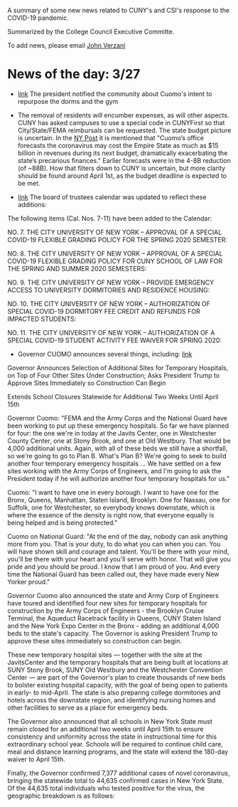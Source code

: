 A summary of some new news related to CUNY's and CSI's response to the COVID-19 pandemic.

Summarized by the College Council Executive Committe.

To add news, please email [John Verzani](email:jverzani@gmail.com)

# News of the day: 3/27

* [link](../College/3-27-president-facilities) The president notified the community about Cuomo's  intent to repurpose the dorms and  the gym

* The removal of residents will encumber expenses, as will other aspects. CUNY has  asked campuses to  use a special code in CUNYFirst so that City/State/FEMA reimbursals can be requested. The state budget picture is uncertain. In the [NY Post](https://nypost.com/2020/03/26/cuomo-seizing-control-of-ny-state-budget-amid-coronavirus-economic-crunch/) it is mentioned that "Cuomo’s office forecasts the coronavirus may cost the Empire State as much as \$15 billion in revenues during its next budget, dramatically exacerbating the state’s precarious finances." Earlier forecasts were in the  4-8B reduction (of ~88B). How that filters down to CUNY is uncertain, but more clarity should be found around April 1st, as the budget deadline is expected to be met.

* [link](../CUNY/3-27-BOT-calendar.pdf) The board of trustees calendar was updated  to reflect these additions:

The following items (Cal. Nos. 7-11) have been added to the Calendar:

NO. 7.   THE CITY UNIVERSITY OF NEW YORK – APPROVAL OF A SPECIAL COVID-19 FLEXIBLE GRADING POLICY FOR THE SPRING 2020 SEMESTER:



NO. 8.   THE CITY UNIVERSITY OF NEW YORK – APPROVAL OF A SPECIAL COVID-19 FLEXIBLE GRADING POLICY FOR CUNY SCHOOL OF LAW FOR THE SPRING AND SUMMER 2020 SEMESTERS:



NO. 9.   THE CITY UNIVERSITY OF NEW YORK – PROVIDE EMERGENCY ACCESS TO UNIVERSITY DORMITORIES AND RESIDENCE HOUSING:



NO. 10. THE CITY UNIVERSITY OF NEW YORK – AUTHORIZATION OF SPECIAL COVID-19 DORMITORY FEE CREDIT AND REFUNDS FOR IMPACTED STUDENTS:



NO. 11. THE CITY UNIVERSITY OF NEW YORK – AUTHORIZATION OF A SPECIAL COVID-19 STUDENT ACTIVITY FEE WAIVER FOR SPRING 2020:


* Governor  CUOMO announces several things, including: [link](https://www.governor.ny.gov/news/video-b-roll-audio-photos-rush-transcript-amid-ongoing-covid-19-pandemic-governor-cuomo)


Governor Announces Selection of Additional Sites for Temporary Hospitals, on Top of Four Other Sites Under Construction; Asks President Trump to Approve Sites Immediately so Construction Can Begin

Extends School Closures Statewide for Additional Two Weeks Until April 15th

Governor Cuomo: "FEMA and the Army Corps and the National Guard have been working to put up these emergency hospitals. So far we have planned for four: the one we're in today at the Javits Center, one in Westchester County Center, one at Stony Brook, and one at Old Westbury. That would be 4,000 additional units. Again, with all of these beds we still have a shortfall, so we're going to go to Plan B. What's Plan B? We're going to seek to build another four temporary emergency hospitals ... We have settled on a few sites working with the Army Corps of Engineers, and I'm going to ask the President today if he will authorize another four temporary hospitals for us."

Cuomo: "I want to have one in every borough. I want to have one for the Bronx, Queens, Manhattan, Staten Island, Brooklyn. One for Nassau, one for Suffolk, one for Westchester, so everybody knows downstate, which is where the essence of the density is right now, that everyone equally is being helped and is being protected."

Cuomo on National Guard: "At the end of the day, nobody can ask anything more from you. That is your duty, to do what you can when you can. You will have shown skill and courage and talent. You'll be there with your mind, you'll be there with your heart and you'll serve with honor. That will give you pride and you should be proud. I know that I am proud of you. And every time the National Guard has been called out, they have made every New Yorker proud."

Governor Cuomo also announced the state and Army Corp of Engineers have toured and identified four new sites for temporary hospitals for construction by the Army Corps of Engineers - the Brooklyn Cruise Terminal, the Aqueduct Racetrack facility in Queens, CUNY Staten Island and the New York Expo Center in the Bronx - adding an additional 4,000 beds to the state's capacity. The Governor is asking President Trump to approve these sites immediately so construction can begin.

These new temporary hospital sites — together with the site at the JavitsCenter and the temporary hospitals that are being built at locations at SUNY Stony Brook, SUNY Old Westbury and the Westchester Convention Center — are part of the Governor's plan to create thousands of new beds to bolster existing hospital capacity, with the goal of being open to patients in early- to mid-April. The state is also preparing college dormitories and hotels across the downstate region, and identifying nursing homes and other facilities to serve as a place for emergency beds.

The Governor also announced that all schools in New York State must remain closed for an additional two weeks until April 15th to ensure consistency and uniformity across the state in instructional time for this extraordinary school year. Schools will be required to continue child care, meal and distance learning programs, and the state will extend the 180-day waiver to April 15th.

Finally, the Governor confirmed 7,377 additional cases of novel coronavirus, bringing the statewide total to 44,635 confirmed cases in New York State. Of the 44,635 total individuals who tested positive for the virus, the geographic breakdown is as follows:
